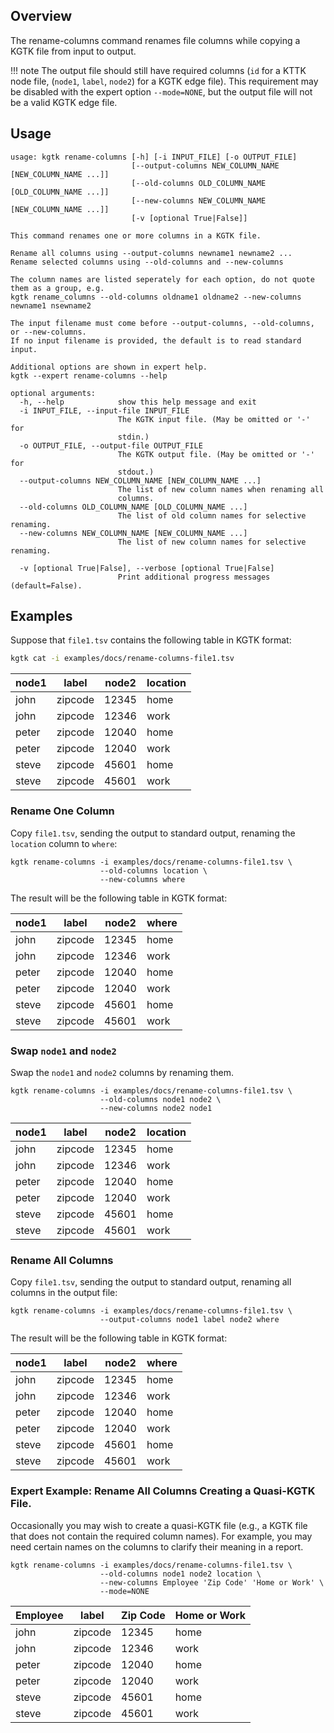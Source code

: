 ## Overview

The rename-columns command renames file columns while copying a KGTK file from input to output.

!!! note
    The output file should still have required columns (`id` for a KTTK node file, (`node1`, `label`, `node2`)
    for a KGTK edge file).  This requirement may be disabled with the expert option `--mode=NONE`, but the
    output file will not be a valid KGTK edge file.

## Usage

```
usage: kgtk rename-columns [-h] [-i INPUT_FILE] [-o OUTPUT_FILE]
                           [--output-columns NEW_COLUMN_NAME [NEW_COLUMN_NAME ...]]
                           [--old-columns OLD_COLUMN_NAME [OLD_COLUMN_NAME ...]]
                           [--new-columns NEW_COLUMN_NAME [NEW_COLUMN_NAME ...]]
                           [-v [optional True|False]]

This command renames one or more columns in a KGTK file. 

Rename all columns using --output-columns newname1 newname2 ... 
Rename selected columns using --old-columns and --new-columns 

The column names are listed seperately for each option, do not quote them as a group, e.g. 
kgtk rename_columns --old-columns oldname1 oldname2 --new-columns newname1 nsewname2

The input filename must come before --output-columns, --old-columns, or --new-columns. 
If no input filename is provided, the default is to read standard input. 

Additional options are shown in expert help.
kgtk --expert rename-columns --help

optional arguments:
  -h, --help            show this help message and exit
  -i INPUT_FILE, --input-file INPUT_FILE
                        The KGTK input file. (May be omitted or '-' for
                        stdin.)
  -o OUTPUT_FILE, --output-file OUTPUT_FILE
                        The KGTK output file. (May be omitted or '-' for
                        stdout.)
  --output-columns NEW_COLUMN_NAME [NEW_COLUMN_NAME ...]
                        The list of new column names when renaming all
                        columns.
  --old-columns OLD_COLUMN_NAME [OLD_COLUMN_NAME ...]
                        The list of old column names for selective renaming.
  --new-columns NEW_COLUMN_NAME [NEW_COLUMN_NAME ...]
                        The list of new column names for selective renaming.

  -v [optional True|False], --verbose [optional True|False]
                        Print additional progress messages (default=False).
```

## Examples

Suppose that `file1.tsv` contains the following table in KGTK format:

```bash
kgtk cat -i examples/docs/rename-columns-file1.tsv
```

| node1 | label | node2 | location |
| -- | -- | -- | -- |
| john | zipcode | 12345 | home |
| john | zipcode | 12346 | work |
| peter | zipcode | 12040 | home |
| peter | zipcode | 12040 | work |
| steve | zipcode | 45601 | home |
| steve | zipcode | 45601 | work |

### Rename One Column

Copy `file1.tsv`, sending the output to standard output, renaming
the `location` column to `where`:

```
kgtk rename-columns -i examples/docs/rename-columns-file1.tsv \
                    --old-columns location \
                    --new-columns where
```

The result will be the following table in KGTK format:

| node1 | label | node2 | where |
| -- | -- | -- | -- |
| john | zipcode | 12345 | home |
| john | zipcode | 12346 | work |
| peter | zipcode | 12040 | home |
| peter | zipcode | 12040 | work |
| steve | zipcode | 45601 | home |
| steve | zipcode | 45601 | work |

### Swap `node1` and `node2`

Swap the `node1` and `node2` columns by renaming them.

```
kgtk rename-columns -i examples/docs/rename-columns-file1.tsv \
                    --old-columns node1 node2 \
                    --new-columns node2 node1
```

| node1 | label | node2 | location |
| -- | -- | -- | -- |
| john | zipcode | 12345 | home |
| john | zipcode | 12346 | work |
| peter | zipcode | 12040 | home |
| peter | zipcode | 12040 | work |
| steve | zipcode | 45601 | home |
| steve | zipcode | 45601 | work |

### Rename All Columns

Copy `file1.tsv`, sending the output to standard output, renaming
all columns in the output file:

```
kgtk rename-columns -i examples/docs/rename-columns-file1.tsv \
                    --output-columns node1 label node2 where
```

The result will be the following table in KGTK format:

| node1 | label | node2 | where |
| -- | -- | -- | -- |
| john | zipcode | 12345 | home |
| john | zipcode | 12346 | work |
| peter | zipcode | 12040 | home |
| peter | zipcode | 12040 | work |
| steve | zipcode | 45601 | home |
| steve | zipcode | 45601 | work |

### Expert Example: Rename All Columns Creating a Quasi-KGTK File.

Occasionally you may wish to create a quasi-KGTK file (e.g., a KGTK
file that does not contain the required column names).  For example, you
may need certain names on the columns to clarify their meaning in a
report.

```
kgtk rename-columns -i examples/docs/rename-columns-file1.tsv \
                    --old-columns node1 node2 location \
                    --new-columns Employee 'Zip Code' 'Home or Work' \
                    --mode=NONE
```

| Employee | label | Zip Code | Home or Work |
| -- | -- | -- | -- |
| john | zipcode | 12345 | home |
| john | zipcode | 12346 | work |
| peter | zipcode | 12040 | home |
| peter | zipcode | 12040 | work |
| steve | zipcode | 45601 | home |
| steve | zipcode | 45601 | work |
